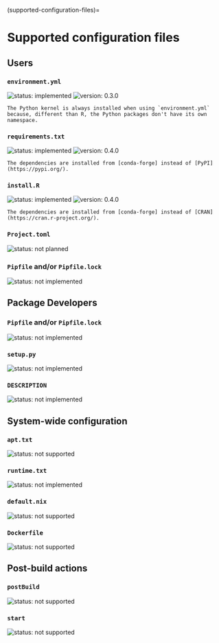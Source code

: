 (supported-configuration-files)=

# Supported configuration files

## Users

### `environment.yml`

![status: implemented](https://img.shields.io/badge/status-implemented-green)
![version: 0.3.0](https://img.shields.io/badge/version-0.3.0-blue)

```{note}
The Python kernel is always installed when using `environment.yml` because, different than R, the Python packages don't have its own namespace.
```

### `requirements.txt`

![status: implemented](https://img.shields.io/badge/status-implemented-green)
![version: 0.4.0](https://img.shields.io/badge/version-0.4.0-blue)

```{important}
The dependencies are installed from [conda-forge] instead of [PyPI](https://pypi.org/).
```

### `install.R`

![status: implemented](https://img.shields.io/badge/status-implemented-green)
![version: 0.4.0](https://img.shields.io/badge/version-0.4.0-blue)

```{important}
The dependencies are installed from [conda-forge] instead of [CRAN](https://cran.r-project.org/).
```

### `Project.toml`

![status: not planned](https://img.shields.io/badge/status-not_planned-red)

### `Pipfile` and/or `Pipfile.lock`

![status: not implemented](https://img.shields.io/badge/status-not_implemented-pink)

## Package Developers

### `Pipfile` and/or `Pipfile.lock`

![status: not implemented](https://img.shields.io/badge/status-not_implemented-pink)

### `setup.py`

![status: not implemented](https://img.shields.io/badge/status-not_implemented-pink)

### `DESCRIPTION`

![status: not implemented](https://img.shields.io/badge/status-not_implemented-pink)

## System-wide configuration

### `apt.txt`

![status: not supported](https://img.shields.io/badge/status-not_supported-red)

### `runtime.txt`

![status: not implemented](https://img.shields.io/badge/status-not_implemented-pink)

### `default.nix`

![status: not supported](https://img.shields.io/badge/status-not_supported-red)

### `Dockerfile`

![status: not supported](https://img.shields.io/badge/status-not_supported-red)

## Post-build actions

### `postBuild`

![status: not supported](https://img.shields.io/badge/status-not_supported-red)

### `start`

![status: not supported](https://img.shields.io/badge/status-not_supported-red)

[conda-forge]: https://conda-forge.org/